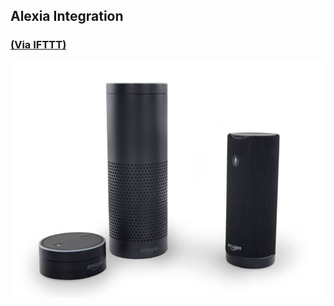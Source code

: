 ## Alexia Integration
### [(Via IFTTT)](https://ifttt.com/applets/46321081d-if-you-say-alexa-trigger-lights-on-then-make-a-web-request/edit)

![Alexa Echo](assets/alexia.jpg) <!-- .element style="width:400px"  -->